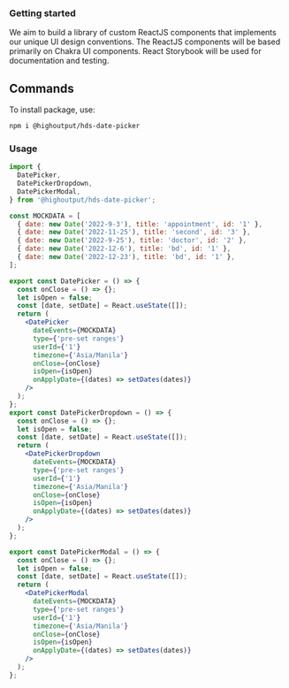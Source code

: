 ### Getting started

We aim to build a library of custom ReactJS components that implements our unique UI design conventions. The ReactJS components will be based primarily on Chakra UI components. React Storybook will be used for documentation and testing.

## Commands

To install package, use:

```bash
npm i @highoutput/hds-date-picker
```

### Usage

```jsx
import {
  DatePicker,
  DatePickerDropdown,
  DatePickerModal,
} from '@highoutput/hds-date-picker';

const MOCKDATA = [
  { date: new Date('2022-9-3'), title: 'appointment', id: '1' },
  { date: new Date('2022-11-25'), title: 'second', id: '3' },
  { date: new Date('2022-9-25'), title: 'doctor', id: '2' },
  { date: new Date('2022-12-6'), title: 'bd', id: '1' },
  { date: new Date('2022-12-23'), title: 'bd', id: '1' },
];

export const DatePicker = () => {
  const onClose = () => {};
  let isOpen = false;
  const [date, setDate] = React.useState([]);
  return (
    <DatePicker
      dateEvents={MOCKDATA}
      type={'pre-set ranges'}
      userId={'1'}
      timezone={'Asia/Manila'}
      onClose={onClose}
      isOpen={isOpen}
      onApplyDate={(dates) => setDates(dates)}
    />
  );
};
export const DatePickerDropdown = () => {
  const onClose = () => {};
  let isOpen = false;
  const [date, setDate] = React.useState([]);
  return (
    <DatePickerDropdown
      dateEvents={MOCKDATA}
      type={'pre-set ranges'}
      userId={'1'}
      timezone={'Asia/Manila'}
      onClose={onClose}
      isOpen={isOpen}
      onApplyDate={(dates) => setDates(dates)}
    />
  );
};

export const DatePickerModal = () => {
  const onClose = () => {};
  let isOpen = false;
  const [date, setDate] = React.useState([]);
  return (
    <DatePickerModal
      dateEvents={MOCKDATA}
      type={'pre-set ranges'}
      userId={'1'}
      timezone={'Asia/Manila'}
      onClose={onClose}
      isOpen={isOpen}
      onApplyDate={(dates) => setDates(dates)}
    />
  );
};
```
